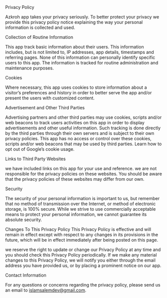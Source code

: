 Privacy Policy


Azkroh app takes your privacy seriously. To better protect your privacy we provide this privacy policy notice explaining the way your personal information is collected and used.

Collection of Routine Information

This app track basic information about their users. This information includes, but is not limited to, IP addresses, app details, timestamps and referring pages. None of this information can personally identify specific users to this app. The information is tracked for routine administration and maintenance purposes.

Cookies


Where necessary, this app uses cookies to store information about a visitor’s preferences and history in order to better serve the app and/or present the users with customized content.

Advertisement and Other Third Parties

Advertising partners and other third parties may use cookies, scripts and/or web beacons to track users activities on this app in order to display advertisements and other useful information. Such tracking is done directly by the third parties through their own servers and is subject to their own privacy policies. This app has no access or control over these cookies, scripts and/or web beacons that may be used by third parties. Learn how to opt out of Google’s cookie usage.

Links to Third Party Websites


we have included links on this app for your use and reference. we are not responsible for the privacy policies on these websites. You should be aware that the privacy policies of these websites may differ from  our own.

Security


The security of your personal information is important to us, but remember that no method of transmission over the Internet, or method of electronic storage, is 100% secure. While we strive to use commercially acceptable means to protect your personal information, we cannot guarantee its absolute security.

Changes To This Privacy Policy
This Privacy Policy is effective and will remain in effect except with respect to any changes in its provisions in the future, which will be in effect immediately after being posted on this page.

we reserve the right to update or change our Privacy Policy at any time and you should check this Privacy Policy periodically. If we make any material changes to this Privacy Policy, we will notify you either through the email address you have provided us, or by placing a prominent notice on our app.

Contact Information


For any questions or concerns regarding the privacy policy, please send us an email to islamsalemdev@gmail.com.